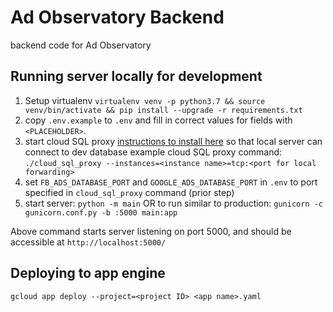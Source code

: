 # Ad Observatory Backend
backend code for Ad Observatory

## Running server locally for development
1. Setup virtualenv `virtualenv venv -p python3.7 && source venv/bin/activate && pip install --upgrade -r requirements.txt`
1. copy `.env.example` to `.env` and fill in correct values for fields with `<PLACEHOLDER>`.
1. start cloud SQL proxy [instructions to install here](https://cloud.google.com/sql/docs/mysql/quickstart-proxy-test) so that local server can connect to dev database
example cloud SQL proxy command: `./cloud_sql_proxy --instances=<instance name>=tcp:<port for local forwarding>`
1. set `FB_ADS_DATABASE_PORT` and `GOOGLE_ADS_DATABASE_PORT` in `.env` to port specified in `cloud_sql_proxy` command (prior step)
1. start server: `python -m main` OR to run similar to production: `gunicorn -c gunicorn.conf.py -b :5000 main:app`

Above command starts server listening on port 5000, and should be accessible at `http://localhost:5000/`

## Deploying to app engine
`gcloud app deploy --project=<project ID> <app name>.yaml`
